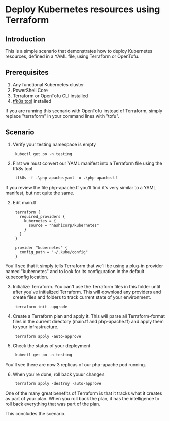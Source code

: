 # Deploy Kubernetes resources using Terraform

## Introduction
This is a simple scenario that demonstrates how to deploy Kubernetes resources, defined in a YAML file, using Terraform or OpenTofu.

## Prerequisites
1. Any functional Kubernetes cluster
2. PowerShell Core
3. Terraform or OpenTofu CLI installed
4. [tfk8s tool](https://github.com/jrhouston/tfk8s?tab=readme-ov-file#install) installed 

If you are running this scenario with OpenTofu instead of Terraform, simply replace "terraform" in your command lines with "tofu".

## Scenario
1. Verify your testing namespace is empty

        kubectl get po -n testing

1. First we must convert our YAML manifest into a Terraform file using the tfk8s tool

        tfk8s -f .\php-apache.yaml -o .\php-apache.tf

If you review the file php-apache.tf you'll find it's very similar to a YAML manifest, but not quite the same.

2. Edit main.tf

        terraform {
          required_providers {
            kubernetes = {
              source = "hashicorp/kubernetes"
            }
          }
        }

        provider "kubernetes" {
          config_path = "~/.kube/config"
        }

You'll see that it simply tells Terraform that we'll be using a plug-in provider named "kubernetes" and to look for its configuration in the default kubeconfig location.

3. Initialize Terraform.  You can't use the Terraform files in this folder until after you've initialized Terraform.  This will download any providers and create files and folders to track current state of your environment.

        terraform init -upgrade

4. Create a Terraform plan and apply it.  This will parse all Terraform-format files in the current directory (main.tf and php-apache.tf) and apply them to your infrastructure.

        terraform apply -auto-approve

5. Check the status of your deployment

        kubectl get po -n testing

You'll see there are now 3 replicas of our php-apache pod running.

6. When you're done, roll back youur changes

        terraform apply -destroy -auto-approve

One of the many great benefits of Terraform is that it tracks what it creates as part of your plan.  When you roll back the plan, it has the intelligence to roll back everything that was part of the plan.

This concludes the scenario.